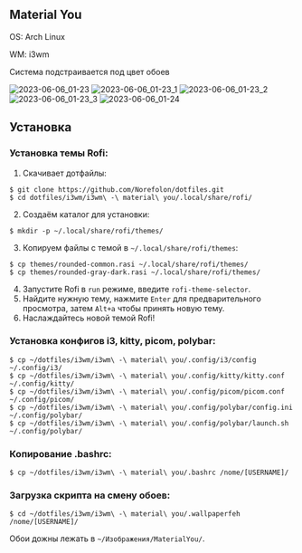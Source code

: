 Material You
--
OS: Arch Linux

WM: i3wm

Система подстраивается под цвет обоев

![2023-06-06_01-23](https://github.com/Norefolon/dotfiles/assets/112607231/9e3770e2-27f9-42cd-8b6c-fbe23c783517)
![2023-06-06_01-23_1](https://github.com/Norefolon/dotfiles/assets/112607231/b695616e-737e-41e8-879a-517b0068a434)
![2023-06-06_01-23_2](https://github.com/Norefolon/dotfiles/assets/112607231/7a8bfd7f-3061-4aef-992f-98273e01f450)
![2023-06-06_01-23_3](https://github.com/Norefolon/dotfiles/assets/112607231/c83123d7-7f6a-4977-8b79-67c468ee9548)
![2023-06-06_01-24](https://github.com/Norefolon/dotfiles/assets/112607231/e01ec57d-719f-4ac3-87f2-cb81708fe937)

Установка
--
### Установка темы Rofi:

1. Скачивает дотфайлы:
```
$ git clone https://github.com/Norefolon/dotfiles.git
$ cd dotfiles/i3wm/i3wm\ -\ material\ you/.local/share/rofi/
```

2. Создаём каталог для установки:
```
$ mkdir -p ~/.local/share/rofi/themes/
```

3. Копируем файлы с темой в `~/.local/share/rofi/themes`:
```
$ cp themes/rounded-common.rasi ~/.local/share/rofi/themes/
$ cp themes/rounded-gray-dark.rasi ~/.local/share/rofi/themes/
```

4. Запустите Rofi в `run` режиме, введите `rofi-theme-selector`.
5. Найдите нужную тему, нажмите `Enter` для предварительного просмотра, затем `Alt+a` чтобы принять новую тему.
6. Наслаждайтесь новой темой Rofi!

### Установка конфигов i3, kitty, picom, polybar:
```
$ cp ~/dotfiles/i3wm/i3wm\ -\ material\ you/.config/i3/config ~/.config/i3/
$ cp ~/dotfiles/i3wm/i3wm\ -\ material\ you/.config/kitty/kitty.conf ~/.config/kitty/
$ cp ~/dotfiles/i3wm/i3wm\ -\ material\ you/.config/picom/picom.conf ~/.config/picom/
$ cp ~/dotfiles/i3wm/i3wm\ -\ material\ you/.config/polybar/config.ini ~/.config/polybar/
$ cp ~/dotfiles/i3wm/i3wm\ -\ material\ you/.config/polybar/launch.sh ~/.config/polybar/
```

### Копирование .bashrc:
```
$ cp ~/dotfiles/i3wm/i3wm\ -\ material\ you/.bashrc /nome/[USERNAME]/
```

### Загрузка скрипта на смену обоев:
```
$ cd ~/dotfiles/i3wm/i3wm\ -\ material\ you/.wallpaperfeh /nome/[USERNAME]/
```

Обои дожны лежать в `~/Изображения/MaterialYou/`.
